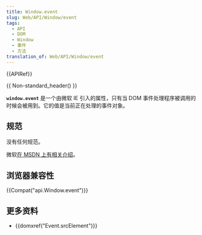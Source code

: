 ```yaml
---
title: Window.event
slug: Web/API/Window/event
tags:
  - API
  - DOM
  - Window
  - 事件
  - 方法
translation_of: Web/API/Window/event
---
```

{{APIRef}}

{{ Non-standard_header() }}

**`window.event`** 是一个由微软 IE 引入的属性，只有当 DOM 事件处理程序被调用的时候会被用到。它的值是当前正在处理的事件对象。

## 规范

没有任何规范。

微软[在 MSDN 上有相关介绍](<https://msdn.microsoft.com/en-us/library/ms535863(v=vs.85).aspx>)。

## 浏览器兼容性

{{Compat("api.Window.event")}}

## 更多资料

- {{domxref("Event.srcElement")}}
